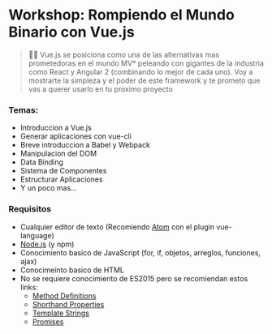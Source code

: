 # Workshop: Rompiendo el Mundo Binario con Vue.js

> 👨‍🏫 Vue.js se posiciona como una de las alternativas mas prometedoras en el mundo MV*
peleando con gigantes de la industria como React y Angular 2 (combinando lo mejor de cada uno).
Voy a mostrarte la simpleza y el poder de este framework y
te prometo que vas a querer usarlo en tu proximo proyecto

### Temas:

* Introduccion a Vue.js
* Generar aplicaciones con vue-cli
* Breve introduccion a Babel y Webpack
* Manipulacion del DOM
* Data Binding
* Sistema de Componentes
* Estructurar Aplicaciones
* Y un poco mas...

### Requisitos

* Cualquier editor de texto (Recomiendo [Atom](https://atom.io/) con el plugin vue-language)
* [Node.js](https://nodejs.org/en/) (y npm)
* Conocimiento basico de JavaScript (for, if, objetos, arreglos, funciones, ajax)
* Conocimeinto basico de HTML
* No se requiere conocimiento de ES2015 pero se recomiendan estos links:
  * [Method Definitions](https://developer.mozilla.org/es/docs/Web/JavaScript/Referencia/Funciones/Method_definitions)
  * [Shorthand Properties](https://developer.mozilla.org/en/docs/Web/JavaScript/Reference/Operators/Object_initializer)
  * [Template Strings](https://developer.mozilla.org/es/docs/Web/JavaScript/Referencia/template_strings)
  * [Promises](https://developer.mozilla.org/es/docs/Web/JavaScript/Referencia/Objetos_globales/Promise)
